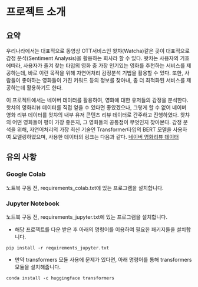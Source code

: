 
# 프로젝트 소개

## 요약

우리나라에서는 대표적으로 동영상 OTT서비스인 왓챠(Watcha)같은 곳이 대표적으로 감정 분석(Sentiment Analysis)을 활용하는 회사라 할 수 있다. 왓차는 사용자의 기호에따라, 사용자가 즐겨 찾는 타입의 영화 중 가장 인기있는 영화를 추천하는 서비스를 제공하는데, 바로 이런 목적을 위해 자연어처리 감정분석 기법을 활용할 수 있다. 또한, 사람들이 좋아하는 영화들이 가진 키워드 등의 정보를 찾아내, 좀 더 최적화된 서비스를 제공하는데 활용하기도 한다. 

이 프로젝트에서는 네이버 데이터를 활용하여, 영화에 대한 유저들의 감정을 분석한다. 왓챠의 영화리뷰 데이터를 직접 얻을 수 있다면 좋았겠으나, 그렇게 할 수 없어 네이버 영화 리뷰 데이터를 왓챠의 내부 유저 콘텐츠 리뷰 데이터로 간주하고 진행하였다. 왓챠의 어떤 영화들이 평이 가장 좋은지, 그 영화들의 공통점이 무엇인지 찾아본다. 감정 분석을 위해, 자연어처리의 가장 최신 기술인 Transformer타입의 BERT 모델을 사용하여 모델링하였으며, 사용한 데이터의 링크는 다음과 같다. [네이버 영화리뷰 데이터](https://github.com/e9t/nsmc/)

## 유의 사항

### Google Colab

노트북 구동 전, requirements_colab.txt에 있는 프로그램을 설치합니다.



### Jupyter Notebook

노트북 구동 전, requirements_jupyter.txt에 있는 프로그램을 설치합니다.

* 해당 프로젝트를 다운 받은 후 아래의 명령어를 이용하여 필요한 패키지들을 설치합니다.

```
pip install -r requirements_jupyter.txt
```

* 만약 transformers 모듈 사용에 문제가 있다면, 아래 명령어를 통해 transformers 모듈을 설치해줍니다.
```
conda install -c huggingface transformers
```
